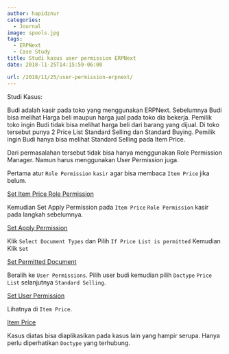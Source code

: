 ```yaml
---
author: hapidznur
categories:
  - Journal
image: spools.jpg
tags:
  - ERPNext
  - Case Study
title: Studi kasus user permission ERPNext
date: 2018-l1-25T14:15:59-06:00

url: /2018/11/25/user-permission-erpnext/
---
```



Studi Kasus:

Budi adalah kasir pada toko yang menggunakan ERPNext. Sebelumnya Budi bisa melihat Harga beli maupun harga jual pada toko dia bekerja. Pemilik toko ingin Budi tidak bisa melihat harga beli dari barang yang dijual. Di toko tersebut punya 2 Price List Standard Selling dan Standard Buying. Pemilik ingin Budi hanya bisa melihat Standard Selling pada Item Price. 

Dari permasalahan tersebut tidak bisa hanya menggunakan Role Permission Manager. Namun harus menggunakan User Permission juga. 

Pertama atur `Role Permission` `kasir` agar bisa membaca `Item Price` jika belum.

[Set Item Price Role Permission](/assets/erpnext_set_role_permission.png)

Kemudian Set Apply Permission pada `Item Price` `Role Permission` kasir pada langkah sebelumnya. 

[Set Apply Permission](/assets/erpnext_apply_permission.png)

Klik `Select Document Types` dan Pilih `If Price List is permitted` Kemudian Klik `Set`

[Set Permitted Document](/assets/erpnext_permitted_document.png)

Beralih ke `User Permissions`. Pilih user budi kemudian pilih `Doctype` `Price List` selanjutnya `Standard Selling`.

[Set User Permission](/assets/erpnext_user_permission.png)

Lihatnya di `Item Price`. 

[Item Price](/assets/erpnext_item_price.png)

Kasus diatas bisa diaplikasikan pada kasus lain yang hampir serupa. Hanya perlu diperhatikan `Doctype` yang terhubung.
